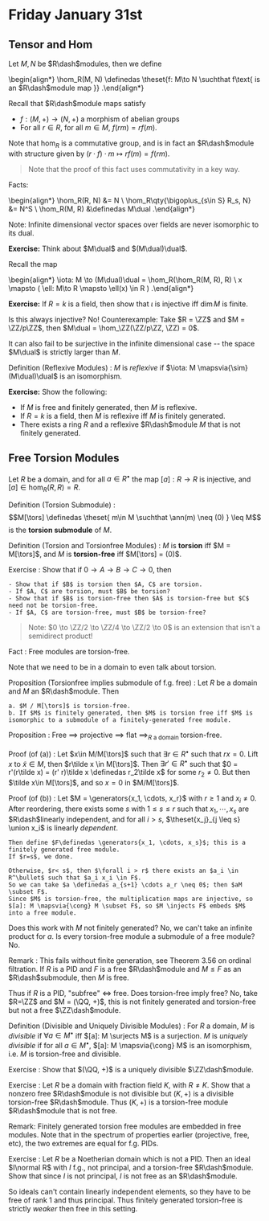 # Friday January 31st

## Tensor and Hom

Let $M, N$ be $R\dash$modules, then we define

\begin{align*}
\hom_R(M, N) \definedas \theset{f: M\to N \suchthat f\text{ is an $R\dash$module map }}
.\end{align*}

Recall that $R\dash$module maps satisfy

- $f: (M, +) \to (N, +)$ a morphism of abelian groups
- For all $r\in R$, for all $m\in M$, $f(rm) = rf(m)$.

Note that $\hom_R$ is a commutative group, and is in fact an $R\dash$module with structure given by $(r\cdot f) \cdot m \mapsto r f(m) = f(rm)$.

> Note that the proof of this fact uses commutativity in a key way.

Facts:

\begin{align*}
\hom_R(R, N) &= N \\
\hom_R\qty{\bigoplus_{s\in S} R_s, N} &= N^S \\
\hom_R(M, R) &\definedas M\dual
.\end{align*}


Note:
Infinite dimensional vector spaces over fields are never isomorphic to its dual. 

**Exercise:**
Think about $M\dual$ and $(M\dual)\dual$.

Recall the map

\begin{align*}
\iota: M \to (M\dual)\dual = \hom_R(\hom_R(M, R), R) \\
x \mapsto ( \ell: M\to R \mapsto \ell(x) \in R )
.\end{align*}

**Exercise:**
If $R = k$ is a field, then show that $\iota$ is injective iff $\dim M$ is finite.

Is this always injective? No! Counterexample:
Take $R = \ZZ$ and $M = \ZZ/p\ZZ$, then $M\dual = \hom_\ZZ(\ZZ/p\ZZ, \ZZ) = 0$.

It can also fail to be surjective in the infinite dimensional case -- the space $M\dual$ is strictly larger than $M$.

Definition (Reflexive Modules)
: $M$ is *reflexive* if $\iota: M \mapsvia{\sim} (M\dual)\dual$ is an isomorphism.

**Exercise:**
Show the following:

- If $M$ is free and finitely generated, then $M$ is reflexive.
- If $R=k$ is a field, then $M$ is reflexive iff $M$ is finitely generated.
- There exists a ring $R$ and a reflexive $R\dash$module $M$ that is not finitely generated.

## Free Torsion Modules

Let $R$ be a domain, and for all $a\in R^\bullet$ the map $[a]:R\to R$ is injective, and $[a] \in \hom_R(R, R) = R$.

Definition (Torsion Submodule)
: $$M[\tors] \definedas \theset{ m\in M \suchthat \ann(m) \neq (0) } \leq M$$ is the **torsion submodule** of $M$.

Definition (Torsion and Torsionfree Modules)
: $M$ is **torsion** iff $M = M[\tors]$, and $M$ is **torsion-free** iff $M[\tors] = (0)$.

Exercise
: Show that if $0 \to A \to B \to C \to 0$, then

	- Show that if $B$ is torsion then $A, C$ are torsion.
	- If $A, C$ are torsion, must $B$ be torsion?
	- Show that if $B$ is torsion-free then $A$ is torsion-free but $C$ need not be torsion-free.
	- If $A, C$ are torsion-free, must $B$ be torsion-free?

> Note: $0 \to \ZZ/2 \to \ZZ/4 \to \ZZ/2 \to 0$ is an extension that isn't a semidirect product!

Fact
: Free modules are torsion-free.

Note that we need to be in a domain to even talk about torsion.

Proposition (Torsionfree implies submodule of f.g. free)
: Let $R$ be a domain and $M$ an $R\dash$module.
	Then

	a. $M / M[\tors]$ is torsion-free.
	b. If $M$ is finitely generated, then $M$ is torsion free iff $M$ is isomorphic to a submodule of a finitely-generated free module.

Proposition
: Free $\implies$ projective $\implies$ flat $\implies_{R\text{ a domain }}$ torsion-free.

Proof (of (a))
: 	Let $x\in M/M[\tors]$ such that $\exists r\in R^\bullet$ such that $rx = 0$.
		Lift $x$ to $\tilde x\in M$, then $r\tilde x \in M[\tors]$.
		Then $\exists r' \in R^\bullet$ such that $0 = r'(r\tilde x) = (r' r)\tilde x \definedas r_2\tilde x$ for some $r_2 \neq 0$.
		But then $\tilde x\in M[\tors]$, and so $x = 0$ in $M/M[\tors]$.

Proof (of (b))
: Let $M = \generators{x_1, \cdots, x_r}$ with $r\geq 1$ and $x_i \neq 0$.
	After reordering, there exists some $s$ with $1\leq s \leq r$ such that $x_1, \cdots, x_s$ are $R\dash$linearly independent, and for all $i > s$, $\theset{x_j}_{j \leq s} \union x_i$ is linearly *dependent*.
	
	Then define $F\definedas \generators{x_1, \cdots, x_s}$; this is a finitely generated free module.
	If $r=s$, we done.

	Otherwise, $r< s$, then $\forall i > r$ there exists an $a_i \in R^\bullet$ such that $a_i x_i \in F$.
	So we can take $a \definedas a_{s+1} \cdots a_r \neq 0$; then $aM \subset F$.
	Since $M$ is torsion-free, the multiplication maps are injective, so $[a]: M \mapsvia{\cong} M \subset F$, so $M \injects F$ embeds $M$ into a free module.

Does this work with $M$ not finitely generated? No, we can't take an infinite product for $a$.
Is every torsion-free module a submodule of a free module? No.

Remark
: This fails without finite generation, see Theorem 3.56 on ordinal filtration.
  If $R$ is a PID and $F$ is a free $R\dash$module and $M \leq F$ as an $R\dash$submodule, then $M$ is free.

Thus if $R$ is a PID, "subfree" $\iff$ free.
Does torsion-free imply free?
No, take $R=\ZZ$ and $M = (\QQ, +)$, this is not finitely generated and torsion-free but not a free $\ZZ\dash$module.

Definition (Divisible and Uniquely Divisible Modules)
: For $R$ a domain, $M$ is *divisible* if $\forall a\in M^\bullet$ iff $[a]: M \surjects M$ is a surjection.
	$M$ is *uniquely divisible* if for all $a\in M^\bullet$, $[a]: M \mapsvia{\cong} M$ is an isomorphism, i.e. $M$ is torsion-free and divisible.

Exercise
: Show that $(\QQ, +)$ is a uniquely divisible $\ZZ\dash$module.

Exercise
: Let $R$ be a domain with fraction field $K$, with $R\neq K$.
	Show that a nonzero free $R\dash$module is not divisible but $(K, +)$ is a divisible torsion-free $R\dash$module.
	Thus $(K, +)$ is a torsion-free module $R\dash$module that is not free.

Remark:
Finitely generated torsion free modules are embedded in free modules.
Note that in the spectrum of properties earlier (projective, free, etc), the two extremes are equal for f.g. PIDs.

Exercise
: Let $R$ be a Noetherian domain which is not a PID.
	Then an ideal $I\normal R$ with $I$ f.g., not principal, and a torsion-free $R\dash$module.
	Show that since $I$ is not principal, $I$ is not free as an $R\dash$module.

So ideals can't contain linearly independent elements, so they have to be free of rank 1 and thus principal.
Thus finitely generated torsion-free is strictly *weaker* then free in this setting.
